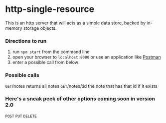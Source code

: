 # http-single-resource

This is an http server that will acts as a simple data store, backed by in-memory storage objects.

### Directions to run
1. run `npm start` from the command line
2. open your browser to `localhost:8000` or use an application like [Postman](https://www.getpostman.com/)
3. enter a possible call from below

### Possible calls
`GET`/notes returns all notes
`GET`/notes/:id the note that has that id if it exists

### Here's a sneak peek of other options coming soon in version 2.0
`POST`
`PUT`
`DELETE`
